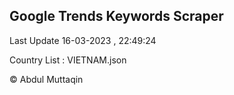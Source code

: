 

## Google Trends Keywords Scraper 
 
Last Update 16-03-2023 , 22:49:24

Country List :
VIETNAM.json



© Abdul Muttaqin 
